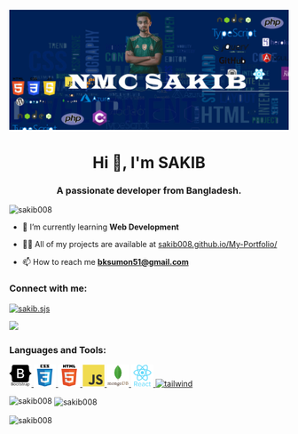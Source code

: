 ![logo](https://github.com/nmcsakib/nmcsakib/blob/main/Github.jpg)
<h1 align="center">Hi 👋, I'm SAKIB</h1>
<h3 align="center">A passionate developer from Bangladesh.</h3>

<p align="left"> <img src="https://komarev.com/ghpvc/?username=sakib008&label=Profile%20views&color=0e75b6&style=flat" alt="sakib008" /> </p>

- 🌱 I’m currently learning **Web Development**

- 👨‍💻 All of my projects are available at [sakib008.github.io/My-Portfolio/](nmcsakib.github.io/My-Portfolio/)

- 📫 How to reach me **bksumon51@gmail.com**

<h3 align="left">Connect with me:</h3>
<p align="left">
<a href="https://fb.com/sakib.sjs" target="_blank"><img align="center" src="https://raw.githubusercontent.com/rahuldkjain/github-profile-readme-generator/master/src/images/icons/Social/facebook.svg" alt="sakib.sjs" height="30" width="40" /></a>
</p>
<img aligh="right" width="400" autoplay src="https://media.tenor.com/YNqsJbmb_yMAAAAd/coding.gif" >
<h3 align="left">Languages and Tools:</h3>
<p align="left"> <a href="https://getbootstrap.com" target="_blank" rel="noreferrer"> <img src="https://raw.githubusercontent.com/devicons/devicon/master/icons/bootstrap/bootstrap-plain-wordmark.svg" alt="bootstrap" width="40" height="40"/> </a> <a href="https://www.w3schools.com/css/" target="_blank" rel="noreferrer"> <img src="https://raw.githubusercontent.com/devicons/devicon/master/icons/css3/css3-original-wordmark.svg" alt="css3" width="40" height="40"/> </a> <a href="https://www.w3.org/html/" target="_blank" rel="noreferrer"> <img src="https://raw.githubusercontent.com/devicons/devicon/master/icons/html5/html5-original-wordmark.svg" alt="html5" width="40" height="40"/> </a> <a href="https://developer.mozilla.org/en-US/docs/Web/JavaScript" target="_blank" rel="noreferrer"> <img src="https://raw.githubusercontent.com/devicons/devicon/master/icons/javascript/javascript-original.svg" alt="javascript" width="40" height="40"/> </a> <a href="https://www.mongodb.com/" target="_blank" rel="noreferrer"> <img src="https://raw.githubusercontent.com/devicons/devicon/master/icons/mongodb/mongodb-original-wordmark.svg" alt="mongodb" width="40" height="40"/> </a> <a href="https://reactjs.org/" target="_blank" rel="noreferrer"> <img src="https://raw.githubusercontent.com/devicons/devicon/master/icons/react/react-original-wordmark.svg" alt="react" width="40" height="40"/> </a> <a href="https://tailwindcss.com/" target="_blank" rel="noreferrer"> <img src="https://www.vectorlogo.zone/logos/tailwindcss/tailwindcss-icon.svg" alt="tailwind" width="40" height="40"/> </a> </p>

<p><img align="left" src="https://github-readme-stats.vercel.app/api/top-langs?username=sakib008&show_icons=true&locale=en&layout=compact" alt="sakib008" /></p>

<p>&nbsp;<img align="center" src="https://github-readme-stats.vercel.app/api?username=nmcsakib&show_icons=true&locale=en" alt="sakib008" /></p>

<p><img align="center" src="https://github-readme-streak-stats.herokuapp.com/?user=nmcsakib&" alt="sakib008" /></p>

<!--
**nmcsakib/nmcsakib** is a ✨ _special_ ✨ repository because its `README.md` (this file) appears on your GitHub profile.

Here are some ideas to get you started:

- 🔭 I’m currently working on ...
- 🌱 I’m currently learning ...
- 👯 I’m looking to collaborate on ...
- 🤔 I’m looking for help with ...
- 💬 Ask me about ...
- 📫 How to reach me: ...
- 😄 Pronouns: ...
- ⚡ Fun fact: ...
-->
